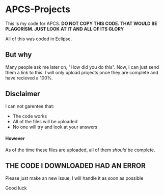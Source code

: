 # APCS-Projects
This is my code for APCS. **DO NOT COPY THIS CODE. THAT WOULD BE PLAGORISM. JUST LOOK AT IT AND ALL OF ITS GLORY**

All of this was coded in Eclipse.
## But why
Many people ask me later on, "How did you do this". Now, I can just send them a link to this. I will only upload projects once they are complete and have recieved a 100%.
## Disclaimer
I can not garentee that:
- The code works
- All of the files will be uploaded
- No one will try and look at your answers

#### However
As of the time these files are uploaded, all of them *should* be complete.

## **THE CODE I DOWNLOADED HAD AN ERROR**
Please just make an new issue, I will handle it as soon as possible


Good luck

